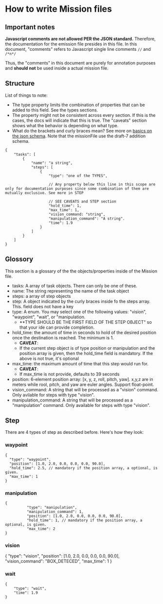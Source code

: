 # How to write Mission files
## Important notes
**Javascript comments are not allowed PER the JSON standard.** Therefore, the documentation for the emission file presides in this file. In this document, "comments" refers to Javascript single line comments `//` and `/*n*/`

Thus, the "comments" in this document are purely for annotation purposes and **should not** be used inside a actual mission file.

## Structure
List of things to note:
- The type property limits the combination of properties that can be added to this field. See the types sections.
- The property might not be consistent across every section. If this is the cases, the docs will indicate that this is true. The "caveats" section shows what the behavior is depending on what type.
- What do the brackets and curly braces mean? See more on [basics on the json schema](https://json-schema.org/understanding-json-schema/basics). Note that the missionFile use the draft-7 addition schema.
```
{
    "tasks": [
        {
            "name": "a string",
            "steps": [
                {
                    "type": "one of the TYPES",

                    // Any property below this line in this scope are only for documentation purposes since some combination of them are mutually exclusive. See more in STEP

                    // SEE CAVEATS and STEP section
                    "hold_time": 1,
                    "max_time": 1,
                    "vision_command: "string", 
                    "manipulation_command": "A string".
                    "time": 1.9
                }
            ]
        }
    ]
}
```

## Glossory
This section is a glossary of the the objects/properties inside of the Mission file.

- tasks: A array of task objects. There can only be one of these.
- name: The string representing the name of the task object
- steps: a array of step objects
- step: A object indicated by the curly braces inside fo the steps array. This. field does not have a key
- type: A enum. You may select one of the following values: "vision", "waypoint", "wait", or "manipulation.
    - **TYPE SHOULD BE THE FIRST FIELD OF THE STEP OBJECT" so that your ide can provide completion.
- hold_time: the amount of time in seconds to hold of the desired position once the destination is reached. The minimum is 1. 
    - **CAVEAT**:
    -  If the current step object is of type position or manipulation and the position array is given, then the hold_time field is mandatory. If the above is not true, it's optional
- max_time: the maximum amount of time that this step would run for.
    - **CAVEAT**:
    - If max_time is not provide, defaults to 39 seconds
- position: 6-element position array: [x, y, z, roll, pitch, yaw]. x,y,z are in meters while rool, pitch, and yaw are euler angles. Support float-point. 
- vision_command: A string that will be processed as a "vision" command. Only avilable for steps with type "vision".
- manipulation_command: A string that will be processed as a "manipulation" command. Only available for steps with type "vision".


## Step
There are 4 types of step as described before. Here's how they look:
### waypoint
```
{
  "type": "waypoint",
  "position": [1.0, 2.0, 0.0, 0.0, 0.0, 90.0],
  "hold_time": 2.5, // mandatory if the position array, a optional, is given.
  "max_time": 1
}
```
### manipulation
```
{
          "type": "manipulation",
          "manipulation_command": 1,
          "position": [1.0, 2.0, 0.0, 0.0, 0.0, 90.0],
          "hold_time": 1, // mandatory if the position array, a optional, is given.
          "max_time": 2
}
```
### vision
{
          "type": "vision",
          "position": [1.0, 2.0, 0.0, 0.0, 0.0, 90.0],
          "vision_command": "BOX_DETECED",
          "max_time": 1
}
### wait
```
{
    "type": "wait",
    "time": 1.9
}
